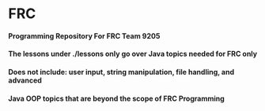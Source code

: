 # FRC

#### Programming Repository For FRC Team 9205

#### The lessons under ./lessons only go over Java topics needed for FRC only
#### Does not include: user input, string manipulation, file handling, and advanced
#### Java OOP topics that are beyond the scope of FRC Programming

